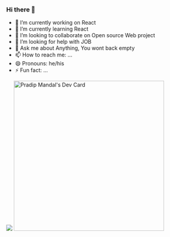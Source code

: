 ### Hi there 👋


- 🔭 I’m currently working on React
- 🌱 I’m currently learning React
- 👯 I’m looking to collaborate on Open source Web project
- 🤔 I’m looking for help with JOB
- 💬 Ask me about Anything, You wont back empty
- 📫 How to reach me: ...
- 😄 Pronouns: he/his
- ⚡ Fun fact: ...
<img src="https://github-readme-stats.vercel.app/api?username=geekypradip&&show_icons=true&title_color=ffffff&icon_color=bb2acf&text_color=daf7dc&bg_color=151515"/>
<a href="https://app.daily.dev/geeks"><img src="https://api.daily.dev/devcards/80dcbf64301341179973904be207fac5.png?r=zrz" width="400" alt="Pradip Mandal's Dev Card"/></a>
